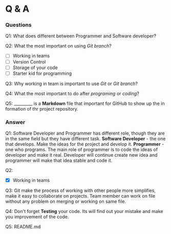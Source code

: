 # Q & A

### Questions

Q1: What does different between Programmer and Software developer?

Q2: What the most important on using *Git branch*?

- [ ] Working in teams
- [ ] Version Control
- [ ] Storage of your code
- [ ] Starter kid for programming

Q3: Why working in team is important to use *Git* or *Git branch*?

Q4: What the most important to do after *programing* or *coding*?

Q5: _________ is a **Markdown** file that important for GitHub to show up the 
in formation of thr project repository.





### Answer

Q1: Software Developer and Programmer has different role, though they are in the same field but
 they have different task. **Software Developer** - the one that develops. Make the ideas for the
 project and develop it. **Programmer** - one who programs. The main role of programmer is to 
 code the ideas of developer and make it real. Developer will continue create new idea and programmer will 
 make that idea stable and code it. 

Q2:
- [x] Working in teams

Q3: Git make the process of working with other people more simplifies, make it easy to collaborate on projects.
Team member can work on file without any problem on merging or working on same file.

Q4: Don't forget **Testing** your code. Its will find out your mistake and make you improvement of the code.
 

Q5: README.md


